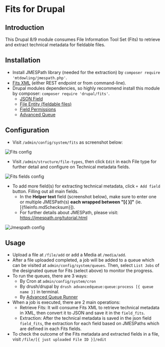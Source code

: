 # Fits for Drupal

## Introduction

This Drupal 8/9 module consumes File Information Tool Set (Fits) to retrieve and extract technical metadata for fieldable files.

## Installation

- Install JMESPath library (needed for the extraction) by `composer require 'mtdowling/jmespath.php'`.
- [Fits XML](https://projects.iq.harvard.edu/fits/get-started-using-fits) (either REST endpoint or from command-line).
- Drupal modules dependencies, so highly recommend install this module by composer: `composer require 'drupal/fits'`.
  - [JSON Field](https://www.drupal.org/project/json_field)
  - [File Entity (fieldable files)](https://www.drupal.org/project/file_entity)
  - [Field Permissions](https://www.drupal.org/project/field_permissions)
  - [Advanced Queue](https://www.drupal.org/project/advancedqueue)

## Configuration

- Visit  `/admin/config/system/fits` as screenshot below:

![Fits config](https://www.drupal.org/files/project-images/Screen%20Shot%202021-06-23%20at%2011.10.11%20PM.png)

- Visit `/admin/structure/file-types`, then click `Edit` in each File type for further detail and configure on Technical metadata fields.

![Fits fields config](https://www.drupal.org/files/project-images/Screen%20Shot%202021-06-23%20at%2011.17.44%20PM.png)

- To add more field(s) for extracting technical metadata, click `+ Add field` button. Filling out all main fields.
  * In the **Helper text** field (screenshot below), make sure to enter one or multiple JMESPath(s) **each wrapped between "[{ }]"** (ie. [{fileinfo.md5checksum}]).
  * For further details about JMESPath, please visit: https://jmespath.org/tutorial.html

![Jmespath config](https://www.drupal.org/files/project-images/Screen%20Shot%202021-06-23%20at%2011.54.52%20PM.png)

## Usage

- Upload a file at `/file/add` or add a Media at `/media/add`.
- After a file uploaded completed, a job will be added to a queue which can be visited at `admin/config/system/queues`. Then, select `List Jobs` of the designated queue for Fits (select above) to monitor the progress.
- To run the queues, there are 3 ways:
  - By Cron at `admin/config/system/cron`
  - By drush/drupal by `drush advancedqueue:queue:process [{ queue name }]` in terminal.
  - By [Advanced Queue Runner](https://www.drupal.org/project/advancedqueue_runner)
- When a job is executed, there are 2 main operations:
  * Retrieve Fits: It will consume Fits XML to retrieve technical metadata in XML, then convert it to JSON and save it in the `field_fits`.
  * Extraction: After the technical metadata is saved in the json field `field_fits`, the extraction for each field based on JMESPaths which are defined in each Fits fields.
- To check the outcome of the Fits metadata and extracted fields in a file, visit `/file/[{ just uploaded File ID }]/edit`
